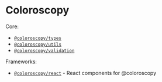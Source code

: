 # Coloroscopy

Core:
- [`@coloroscopy/types`](lib-types)
- [`@coloroscopy/utils`](lib-utils)
- [`@coloroscopy/validation`](lib-validation)

Frameworks:
- [`@coloroscopy/react`](lib-utils) - React components for @coloroscopy



[lib-react]: libs/packages/react
[lib-types]: libs/packages/types
[lib-utils]: libs/packages/utils
[lib-validation]: libs/packages/validation
